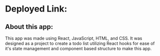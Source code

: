 # Deployed Link:

## About this app:

This app was made using React, JavaScript, HTML, and CSS. It was designed as a project to create a todo list utilizing React hooks for ease of it's state management and component based structure to make this app.

